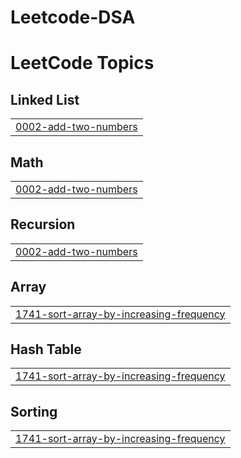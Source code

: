 # Leetcode-DSA
<!---LeetCode Topics Start-->
# LeetCode Topics
## Linked List
|  |
| ------- |
| [0002-add-two-numbers](https://github.com/Devansh1534/Leetcode-DSA/tree/master/0002-add-two-numbers) |
## Math
|  |
| ------- |
| [0002-add-two-numbers](https://github.com/Devansh1534/Leetcode-DSA/tree/master/0002-add-two-numbers) |
## Recursion
|  |
| ------- |
| [0002-add-two-numbers](https://github.com/Devansh1534/Leetcode-DSA/tree/master/0002-add-two-numbers) |
## Array
|  |
| ------- |
| [1741-sort-array-by-increasing-frequency](https://github.com/Devansh1534/Leetcode-DSA/tree/master/1741-sort-array-by-increasing-frequency) |
## Hash Table
|  |
| ------- |
| [1741-sort-array-by-increasing-frequency](https://github.com/Devansh1534/Leetcode-DSA/tree/master/1741-sort-array-by-increasing-frequency) |
## Sorting
|  |
| ------- |
| [1741-sort-array-by-increasing-frequency](https://github.com/Devansh1534/Leetcode-DSA/tree/master/1741-sort-array-by-increasing-frequency) |
<!---LeetCode Topics End-->
